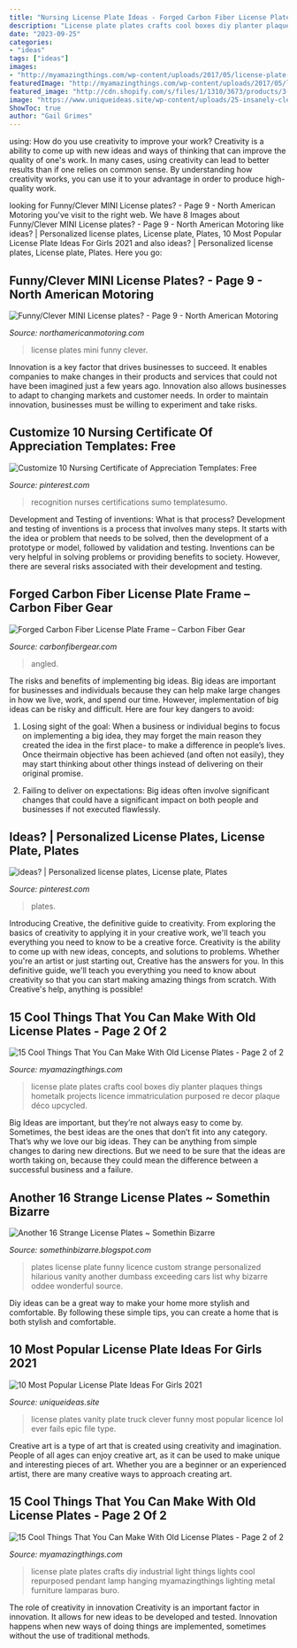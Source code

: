 ```yaml
---
title: "Nursing License Plate Ideas - Forged Carbon Fiber License Plate Frame – Carbon Fiber Gear"
description: "License plate plates crafts cool boxes diy planter plaques things hometalk projects licence immatriculation purposed re decor plaque déco upcycled"
date: "2023-09-25"
categories:
- "ideas"
tags: ["ideas"]
images:
- "http://myamazingthings.com/wp-content/uploads/2017/05/license-plate-diy-6.jpg"
featuredImage: "http://myamazingthings.com/wp-content/uploads/2017/05/license-plate-diy-15.jpg"
featured_image: "http://cdn.shopify.com/s/files/1/1310/3673/products/3-forged-carbon-fiber-license-plate-frame_1800x1800.jpg?v=1595275439"
image: "https://www.uniqueideas.site/wp-content/uploads/25-insanely-clever-license-plates-you-wish-youd-thought-of-complex-1.jpg"
ShowToc: true
author: "Gail Grimes"
---
```



using: How do you use creativity to improve your work?
Creativity is a ability to come up with new ideas and ways of thinking that can improve the quality of one's work. In many cases, using creativity can lead to better results than if one relies on common sense. By understanding how creativity works, you can use it to your advantage in order to produce high-quality work.

	

		
looking for Funny/Clever MINI License plates? - Page 9 - North American Motoring you've visit to the right web. We have 8 Images about Funny/Clever MINI License plates? - Page 9 - North American Motoring like ideas? | Personalized license plates, License plate, Plates, 10 Most Popular License Plate Ideas For Girls 2021 and also ideas? | Personalized license plates, License plate, Plates. Here you go:
		
    
## Funny/Clever MINI License Plates? - Page 9 - North American Motoring

<img loading=lazy src="https://www.northamericanmotoring.com/forums/attachments/general-mini-talk/89865d1395790612-funny-clever-mini-license-plates-14-2.jpg" onerror="this.onerror=null;this.src='https://tse2.mm.bing.net/th?id=OIP.qjqsuxe1N9aOWMJN57SX5AHaLH&amp;pid=15.1';" alt="Funny/Clever MINI License plates? - Page 9 - North American Motoring">

_Source: northamericanmotoring.com_

>license plates mini funny clever. 

	

Innovation is a key factor that drives businesses to succeed. It enables companies to make changes in their products and services that could not have been imagined just a few years ago. Innovation also allows businesses to adapt to changing markets and customer needs. In order to maintain innovation, businesses must be willing to experiment and take risks.

    
## Customize 10 Nursing Certificate Of Appreciation Templates: Free

<img loading=lazy src="https://i.pinimg.com/736x/57/ac/64/57ac64938f48c1b5caa9d66ef1580d66.jpg" onerror="this.onerror=null;this.src='https://tse4.mm.bing.net/th?id=OIP.B3qQUXfPn9jM5BGAHdKGQgHaFO&amp;pid=15.1';" alt="Customize 10 Nursing Certificate of Appreciation Templates: Free">

_Source: pinterest.com_

>recognition nurses certifications sumo templatesumo. 

	

Development and Testing of inventions: What is that process?
Development and testing of inventions is a process that involves many steps. It starts with the idea or problem that needs to be solved, then the development of a prototype or model, followed by validation and testing. Inventions can be very helpful in solving problems or providing benefits to society. However, there are several risks associated with their development and testing.

    
## Forged Carbon Fiber License Plate Frame – Carbon Fiber Gear

<img loading=lazy src="http://cdn.shopify.com/s/files/1/1310/3673/products/3-forged-carbon-fiber-license-plate-frame_1800x1800.jpg?v=1595275439" onerror="this.onerror=null;this.src='https://tse4.mm.bing.net/th?id=OIP.1PZiwii34lHZX5s4LeKPFgHaFj&amp;pid=15.1';" alt="Forged Carbon Fiber License Plate Frame – Carbon Fiber Gear">

_Source: carbonfibergear.com_

>angled. 

	

The risks and benefits of implementing big ideas.
Big ideas are important for businesses and individuals because they can help make large changes in how we live, work, and spend our time. However, implementation of big ideas can be risky and difficult. Here are four key dangers to avoid:
1. Losing sight of the goal: When a business or individual begins to focus on implementing a big idea, they may forget the main reason they created the idea in the first place- to make a difference in people’s lives. Once theirmain objective has been achieved (and often not easily), they may start thinking about other things instead of delivering on their original promise.

2. Failing to deliver on expectations: Big ideas often involve significant changes that could have a significant impact on both people and businesses if not executed flawlessly.

    
## Ideas? | Personalized License Plates, License Plate, Plates

<img loading=lazy src="https://i.pinimg.com/736x/05/6f/45/056f4501cf2f615d155ca3bdda6a427e--license-plates-idea.jpg" onerror="this.onerror=null;this.src='https://tse2.mm.bing.net/th?id=OIP.8kmAonvWNpDCMERu_7QcfQHaFj&amp;pid=15.1';" alt="ideas? | Personalized license plates, License plate, Plates">

_Source: pinterest.com_

>plates. 

	

Introducing Creative, the definitive guide to creativity. From exploring the basics of creativity to applying it in your creative work, we'll teach you everything you need to know to be a creative force.
Creativity is the ability to come up with new ideas, concepts, and solutions to problems. Whether you're an artist or just starting out, Creative has the answers for you. In this definitive guide, we'll teach you everything you need to know about creativity so that you can start making amazing things from scratch. With Creative's help, anything is possible!

    
## 15 Cool Things That You Can Make With Old License Plates - Page 2 Of 2

<img loading=lazy src="http://myamazingthings.com/wp-content/uploads/2017/05/license-plate-diy-15.jpg" onerror="this.onerror=null;this.src='https://tse3.mm.bing.net/th?id=OIP.90b5yZ42JkjPdhyzIQpY7AHaJ6&amp;pid=15.1';" alt="15 Cool Things That You Can Make With Old License Plates - Page 2 of 2">

_Source: myamazingthings.com_

>license plate plates crafts cool boxes diy planter plaques things hometalk projects licence immatriculation purposed re decor plaque déco upcycled. 

	

Big Ideas are important, but they’re not always easy to come by. Sometimes, the best ideas are the ones that don’t fit into any category. That’s why we love our big ideas. They can be anything from simple changes to daring new directions. But we need to be sure that the ideas are worth taking on, because they could mean the difference between a successful business and a failure.

    
## Another 16 Strange License Plates ~ Somethin Bizarre

<img loading=lazy src="http://4.bp.blogspot.com/_I9lJuLPsXSs/S-iItOvBJWI/AAAAAAAAMok/MfELHXYYZR0/s400/Another+16+Strange+License+Plates+2.jpg" onerror="this.onerror=null;this.src='https://tse3.mm.bing.net/th?id=OIP.N6i5y0oPK5ual7j5HiqAOgAAAA&amp;pid=15.1';" alt="Another 16 Strange License Plates ~ Somethin Bizarre">

_Source: somethinbizarre.blogspot.com_

>plates license plate funny licence custom strange personalized hilarious vanity another dumbass exceeding cars list why bizarre oddee wonderful source. 

	

Diy ideas can be a great way to make your home more stylish and comfortable. By following these simple tips, you can create a home that is both stylish and comfortable.

    
## 10 Most Popular License Plate Ideas For Girls 2021

<img loading=lazy src="https://www.uniqueideas.site/wp-content/uploads/25-insanely-clever-license-plates-you-wish-youd-thought-of-complex-1.jpg" onerror="this.onerror=null;this.src='https://tse2.mm.bing.net/th?id=OIP.LPXO2mTMUkRw8fUdS6V7xQHaEN&amp;pid=15.1';" alt="10 Most Popular License Plate Ideas For Girls 2021">

_Source: uniqueideas.site_

>license plates vanity plate truck clever funny most popular licence lol ever fails epic file type. 

	

Creative art is a type of art that is created using creativity and imagination. People of all ages can enjoy creative art, as it can be used to make unique and interesting pieces of art. Whether you are a beginner or an experienced artist, there are many creative ways to approach creating art.

    
## 15 Cool Things That You Can Make With Old License Plates - Page 2 Of 2

<img loading=lazy src="http://myamazingthings.com/wp-content/uploads/2017/05/license-plate-diy-6.jpg" onerror="this.onerror=null;this.src='https://tse2.mm.bing.net/th?id=OIP.YJX9a3rbUEJ2ciRaNUgtMAHaGq&amp;pid=15.1';" alt="15 Cool Things That You Can Make With Old License Plates - Page 2 of 2">

_Source: myamazingthings.com_

>license plate plates crafts diy industrial light things lights cool repurposed pendant lamp hanging myamazingthings lighting metal furniture lamparas buro. 

	

The role of creativity in innovation
Creativity is an important factor in innovation. It allows for new ideas to be developed and tested. Innovation happens when new ways of doing things are implemented, sometimes without the use of traditional methods.


